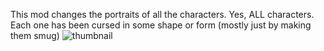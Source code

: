 This mod changes the portraits of all the characters. Yes, ALL characters. Each one has been cursed in some shape or form (mostly just by making them smug)
![thumbnail](https://user-images.githubusercontent.com/96791158/147596408-d89b84d8-febd-4b6e-9f1c-33dfccd5d761.png)
